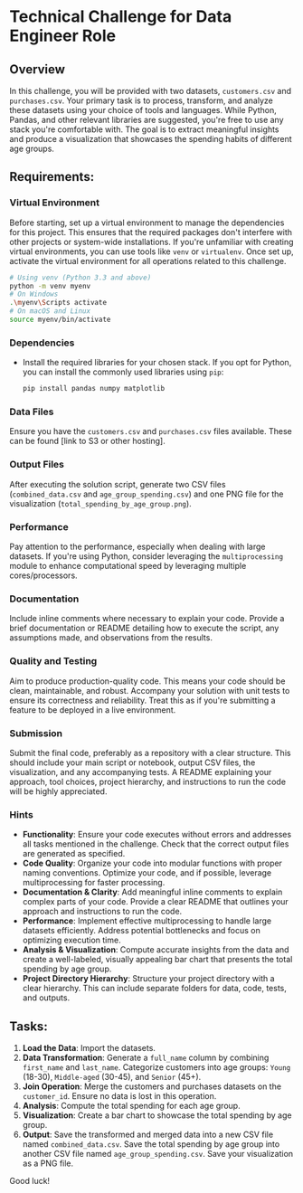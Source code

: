 # Technical Challenge for Data Engineer Role

## Overview

In this challenge, you will be provided with two datasets, `customers.csv` and `purchases.csv`. Your primary task is to process, transform, and analyze these datasets using your choice of tools and languages. While Python, Pandas, and other relevant libraries are suggested, you're free to use any stack you're comfortable with. The goal is to extract meaningful insights and produce a visualization that showcases the spending habits of different age groups.

## Requirements:

### Virtual Environment

Before starting, set up a virtual environment to manage the dependencies for this project. This ensures that the required packages don't interfere with other projects or system-wide installations. If you're unfamiliar with creating virtual environments, you can use tools like `venv` or `virtualenv`. Once set up, activate the virtual environment for all operations related to this challenge.

```bash
# Using venv (Python 3.3 and above)
python -m venv myenv
# On Windows
.\myenv\Scripts activate
# On macOS and Linux
source myenv/bin/activate
```

### Dependencies

- Install the required libraries for your chosen stack. If you opt for Python, you can install the commonly used libraries using `pip`:

    ```bash
    pip install pandas numpy matplotlib
    ```

### Data Files

Ensure you have the `customers.csv` and `purchases.csv` files available. These can be found [link to S3 or other hosting].

### Output Files

After executing the solution script, generate two CSV files (`combined_data.csv` and `age_group_spending.csv`) and one PNG file for the visualization (`total_spending_by_age_group.png`).

### Performance

Pay attention to the performance, especially when dealing with large datasets. If you're using Python, consider leveraging the `multiprocessing` module to enhance computational speed by leveraging multiple cores/processors.

### Documentation

Include inline comments where necessary to explain your code. Provide a brief documentation or README detailing how to execute the script, any assumptions made, and observations from the results.

### Quality and Testing

Aim to produce production-quality code. This means your code should be clean, maintainable, and robust. Accompany your solution with unit tests to ensure its correctness and reliability. Treat this as if you're submitting a feature to be deployed in a live environment.

### Submission

Submit the final code, preferably as a repository with a clear structure. This should include your main script or notebook, output CSV files, the visualization, and any accompanying tests. A README explaining your approach, tool choices, project hierarchy, and instructions to run the code will be highly appreciated.

### Hints

- **Functionality**: Ensure your code executes without errors and addresses all tasks mentioned in the challenge. Check that the correct output files are generated as specified.
- **Code Quality**: Organize your code into modular functions with proper naming conventions. Optimize your code, and if possible, leverage multiprocessing for faster processing.
- **Documentation & Clarity**: Add meaningful inline comments to explain complex parts of your code. Provide a clear README that outlines your approach and instructions to run the code.
- **Performance**: Implement effective multiprocessing to handle large datasets efficiently. Address potential bottlenecks and focus on optimizing execution time.
- **Analysis & Visualization**: Compute accurate insights from the data and create a well-labeled, visually appealing bar chart that presents the total spending by age group.
- **Project Directory Hierarchy**: Structure your project directory with a clear hierarchy. This can include separate folders for data, code, tests, and outputs.

## Tasks:

1. **Load the Data**: Import the datasets.
2. **Data Transformation**: Generate a `full_name` column by combining `first_name` and `last_name`. Categorize customers into age groups: `Young` (18-30), `Middle-aged` (30-45), and `Senior` (45+).
3. **Join Operation**: Merge the customers and purchases datasets on the `customer_id`. Ensure no data is lost in this operation.
4. **Analysis**: Compute the total spending for each age group.
5. **Visualization**: Create a bar chart to showcase the total spending by age group.
6. **Output**: Save the transformed and merged data into a new CSV file named `combined_data.csv`. Save the total spending by age group into another CSV file named `age_group_spending.csv`. Save your visualization as a PNG file.

Good luck!